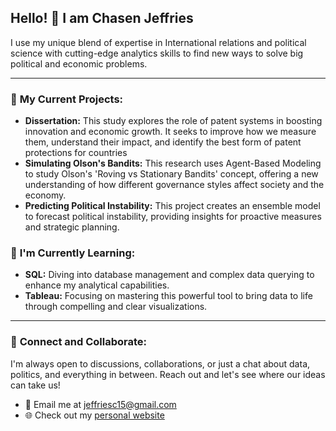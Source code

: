 ## Hello! 👋 I am Chasen Jeffries

I use my unique blend of expertise in International relations and political science with cutting-edge analytics skills to find new ways to solve big political and economic problems.

---

### 🚀 **My Current Projects:**
- **Dissertation:** This study explores the role of patent systems in boosting innovation and economic growth. It seeks to improve how we measure them, understand their impact, and identify the best form of patent protections for countries
- **Simulating Olson's Bandits:** This research uses Agent-Based Modeling to study Olson's 'Roving vs Stationary Bandits' concept, offering a new understanding of how different governance styles affect society and the economy.
- **Predicting Political Instability:** This project creates an ensemble model to forecast political instability, providing insights for proactive measures and strategic planning.

### 🌱 **I'm Currently Learning:**
- **SQL:** Diving into database management and complex data querying to enhance my analytical capabilities.
- **Tableau:** Focusing on mastering this powerful tool to bring data to life through compelling and clear visualizations.

---

### 🤝 **Connect and Collaborate:**  
I'm always open to discussions, collaborations, or just a chat about data, politics, and everything in between. Reach out and let's see where our ideas can take us!

- 📧 Email me at jeffriesc15@gmail.com
- 🌐 Check out my [personal website](https://chasen-jeffries.github.io/)




<!--

![Chasen's GitHub stats](https://github-readme-stats.vercel.app/api?username=chasen-jeffries&show_icons=true)
![Chasen's trophy](https://github-profile-trophy.vercel.app/?username=chasen-jeffries)
![Chasen's Top Langs](https://github-readme-stats.vercel.app/api/top-langs/?username=chasen-jeffries&layout=compact&count_private=true)
**Chasen-Jeffries/Chasen-Jeffries** is a ✨ _special_ ✨ repository because its `README.md` (this file) appears on your GitHub profile.

Here are some ideas to get you started:
- I am Chasen Jeffries, a data scientist and political economy expert pursuing a PhD in international Relations and Political Science, with a focus on International Political Economy and Computational Analytics. You can check out my [personal website](https://chasen-jeffries.github.io/) to learn more about me.
- 🔭 I’m currently working on a diverse array of projects using qualitative and quantitative methods. These include a dissertation examining the impact of patent systems on innovation and economic growth, a simulation of Olson's 'Roaming vs Stationary Bandits' concept, and a predictive model for Irregular Government Change.
- 🌱 I’m currently learning SQL and Tableau to enhance my data visualization and database management skills, aiming to integrate these tools into my research and analysis work. This will give me additional skills to access new datasets and enable me to articulate complex information effectively.
- 👯 I’m looking to collaborate on ...
- 🤔 I’m looking for help with ...
- 💬 Ask me about ...
- 📫 How to reach me: Email me at jeffriesc15@gmail.com
- ⚡ Fun fact: ...
-->

